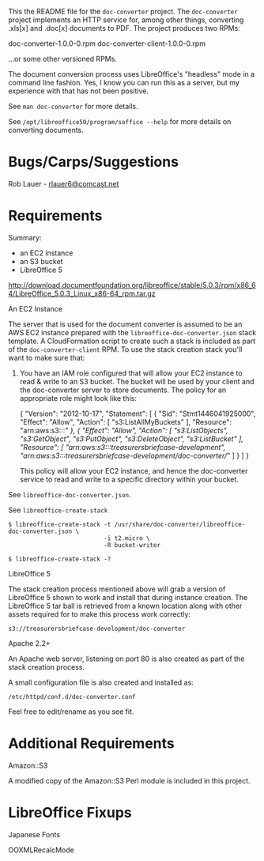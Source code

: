 This the README file for the `doc-converter` project.  The
`doc-converter` project implements an HTTP service for, among other
things, converting .xls[x] and .doc[x] documents to PDF.  The project
produces two RPMs:

 doc-converter-1.0.0-0.rpm
 doc-converter-client-1.0.0-0.rpm

...or some other versioned RPMs.

The document conversion process uses LibreOffice's "headless" mode in
a command line fashion.  Yes, I know you can run this as a server, but
my experience with that has not been positive.

See `man doc-converter` for more details.

See `/opt/libreoffice50/program/soffice --help` for more details on
converting documents.


Bugs/Carps/Suggestions
======================

Rob Lauer - <rlauer6@comcast.net>


Requirements
============

Summary:

 - an EC2 instance
 - an S3 bucket
 - LibreOffice 5

http://download.documentfoundation.org/libreoffice/stable/5.0.3/rpm/x86_64/LibreOffice_5.0.3_Linux_x86-64_rpm.tar.gz


An EC2 Instance 

  The server that is used for the document converter is assumed to be
  an AWS EC2 instance prepared with the
  `libreoffice-doc-converter.json` stack template.  A CloudFormation
  script to create such a stack is included as part of the
  `doc-converter-client` RPM.  To use the stack creation stack you'll
  want to make sure that:

  1. You have an IAM role configured that will allow your EC2 instance
     to read & write to an S3 bucket.  The bucket will be used by
     your client and the doc-converter server to store documents.  The
     policy for an appropriate role might look like this:

     {
         "Version": "2012-10-17",
         "Statement": [
             {
                 "Sid": "Stmt1446041925000",
                 "Effect": "Allow",
                 "Action": [
                     "s3:ListAllMyBuckets"
                 ],
                 "Resource": "arn:aws:s3:::*"
             },
             {
                 "Effect": "Allow",
                 "Action": [
                     "s3:ListObjects",
                     "s3:GetObject",
                     "s3:PutObject",
                     "s3:DeleteObject",
                     "s3:ListBucket"
                 ],
                 "Resource": [
                     "arn:aws:s3:::treasurersbriefcase-development",
                     "arn:aws:s3:::treasurersbriefcase-development/doc-converter/*"
                 ]
             }
         ]
     }

     This policy will allow your EC2 instance, and hence the
     doc-converter service to read and write to a specific directory
     within your bucket.

  See `libreoffice-doc-converter.json`.

  See `libreoffice-create-stack`

    $ libreoffice-create-stack -t /usr/share/doc-converter/libreoffice-doc-converter.json \
                               -i t2.micro \
                               -R bucket-writer

    $ libreoffice-create-stack -?

LibreOffice 5   

  The stack creation process mentioned above will grab a version of
  LibreOffice 5 shown to work and install that during instance
  creation.  The LibreOffice 5 tar ball is retrieved from a known
  location along with other assets required for to make this process
  work correctly:

    s3://treasurersbriefcase-development/doc-converter

Apache 2.2+

  An Apache web server, listening on port 80 is also created as part
  of the stack creation process.

  A small configuration file is also created and installed as:

    /etc/httpd/conf.d/doc-converter.conf

  Feel free to edit/rename as you see fit.


Additional Requirements
=======================

Amazon::S3

A modified copy of the Amazon::S3 Perl module is included in this
project.


LibreOffice Fixups
==================

Japanese Fonts

OOXMLRecalcMode
